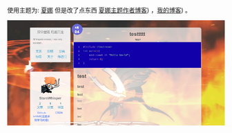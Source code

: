 使用主题为: [夏娜](https://github.com/ShanaMaid/hexo-theme-shana/) 但是改了点东西 [夏娜主题作者博客](https://shanamaid.github.io/)) ，[我的博客](https://wldcmzy.github.io/announcement/)) 。

![预览](__shanaKnight_pocket/view2.png)

